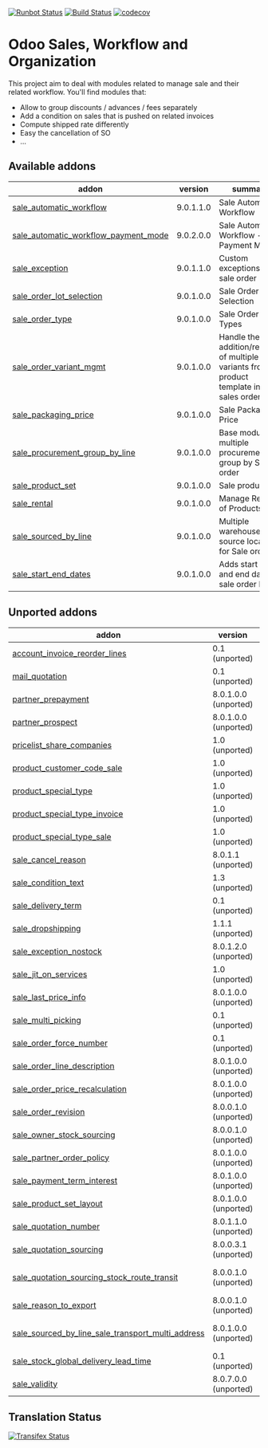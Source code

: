 [![Runbot Status](https://runbot.odoo-community.org/runbot/badge/flat/167/9.0.svg)](https://runbot.odoo-community.org/runbot/repo/github-com-oca-sale-workflow-167)
[![Build Status](https://travis-ci.org/OCA/sale-workflow.svg?branch=9.0)](https://travis-ci.org/OCA/sale-workflow)
[![codecov](https://codecov.io/gh/OCA/sale-workflow/branch/9.0/graph/badge.svg)](https://codecov.io/gh/OCA/sale-workflow)

Odoo Sales, Workflow and Organization
======================================

This project aim to deal with modules related to manage sale and their related workflow. You'll find modules that:

 - Allow to group discounts / advances / fees separately
 - Add a condition on sales that is pushed on related invoices
 - Compute shipped rate differently
 - Easy the cancellation of SO
 - ...

[//]: # (addons)
Available addons
----------------
addon | version | summary
--- | --- | ---
[sale_automatic_workflow](sale_automatic_workflow/) | 9.0.1.1.0 | Sale Automatic Workflow
[sale_automatic_workflow_payment_mode](sale_automatic_workflow_payment_mode/) | 9.0.2.0.0 | Sale Automatic Workflow - Payment Mode
[sale_exception](sale_exception/) | 9.0.1.1.0 | Custom exceptions on sale order
[sale_order_lot_selection](sale_order_lot_selection/) | 9.0.1.0.0 | Sale Order Lot Selection
[sale_order_type](sale_order_type/) | 9.0.1.0.0 | Sale Order Types
[sale_order_variant_mgmt](sale_order_variant_mgmt/) | 9.0.1.0.0 | Handle the addition/removal of multiple variants from product template into the sales order
[sale_packaging_price](sale_packaging_price/) | 9.0.1.0.0 | Sale Packaging Price
[sale_procurement_group_by_line](sale_procurement_group_by_line/) | 9.0.1.0.0 | Base module for multiple procurement group by Sale order
[sale_product_set](sale_product_set/) | 9.0.1.0.0 | Sale product set
[sale_rental](sale_rental/) | 9.0.1.0.0 | Manage Rental of Products
[sale_sourced_by_line](sale_sourced_by_line/) | 9.0.1.0.0 | Multiple warehouse source locations for Sale order
[sale_start_end_dates](sale_start_end_dates/) | 9.0.1.0.0 | Adds start date and end date on sale order lines

Unported addons
---------------
addon | version | summary
--- | --- | ---
[account_invoice_reorder_lines](account_invoice_reorder_lines/) | 0.1 (unported) | Invoice lines with sequence number
[mail_quotation](mail_quotation/) | 0.1 (unported) | Mail quotation
[partner_prepayment](partner_prepayment/) | 8.0.1.0.0 (unported) | Option on partner to set prepayment policy
[partner_prospect](partner_prospect/) | 8.0.1.0.0 (unported) | Partner Prospect
[pricelist_share_companies](pricelist_share_companies/) | 1.0 (unported) | Share pricelist between compagnies, not product
[product_customer_code_sale](product_customer_code_sale/) | 1.0 (unported) | Product Customer code on sale
[product_special_type](product_special_type/) | 1.0 (unported) | Product Special Types
[product_special_type_invoice](product_special_type_invoice/) | 1.0 (unported) | Product Special Type on Invoice
[product_special_type_sale](product_special_type_sale/) | 1.0 (unported) | Product Special Type on Sale
[sale_cancel_reason](sale_cancel_reason/) | 8.0.1.1 (unported) | Sale Cancel Reason
[sale_condition_text](sale_condition_text/) | 1.3 (unported) | Sale/invoice condition
[sale_delivery_term](sale_delivery_term/) | 0.1 (unported) | Delivery term for sale orders
[sale_dropshipping](sale_dropshipping/) | 1.1.1 (unported) | Sale Dropshipping
[sale_exception_nostock](sale_exception_nostock/) | 8.0.1.2.0 (unported) | Sale stock exception
[sale_jit_on_services](sale_jit_on_services/) | 1.0 (unported) | Sale Service Just In Time
[sale_last_price_info](sale_last_price_info/) | 8.0.1.0.0 (unported) | Product Last Price Info - Sale
[sale_multi_picking](sale_multi_picking/) | 0.1 (unported) | Multi Pickings from Sale Orders
[sale_order_force_number](sale_order_force_number/) | 0.1 (unported) | Force sale orders numeration
[sale_order_line_description](sale_order_line_description/) | 8.0.1.0.0 (unported) | Sale order line description
[sale_order_price_recalculation](sale_order_price_recalculation/) | 8.0.1.0.0 (unported) | Price recalculation in sales orders
[sale_order_revision](sale_order_revision/) | 8.0.0.1.0 (unported) | Sale order revisions
[sale_owner_stock_sourcing](sale_owner_stock_sourcing/) | 8.0.0.1.0 (unported) | Manage stock ownership on sale order lines
[sale_partner_order_policy](sale_partner_order_policy/) | 8.0.1.0.0 (unported) | Adds customer create invoice method on partner form
[sale_payment_term_interest](sale_payment_term_interest/) | 8.0.1.0.0 (unported) | Sales Payment Term Interests
[sale_product_set_layout](sale_product_set_layout/) | 8.0.1.0.0 (unported) | Sale product set layout
[sale_quotation_number](sale_quotation_number/) | 8.0.1.1.0 (unported) | Different sequence for sale quotations
[sale_quotation_sourcing](sale_quotation_sourcing/) | 8.0.0.3.1 (unported) | manual sourcing of sale quotations
[sale_quotation_sourcing_stock_route_transit](sale_quotation_sourcing_stock_route_transit/) | 8.0.0.1.0 (unported) | Link module for sale_quotation_sourcing + stock_route_transit
[sale_reason_to_export](sale_reason_to_export/) | 8.0.0.1.0 (unported) | Reason to export in Sales Order
[sale_sourced_by_line_sale_transport_multi_address](sale_sourced_by_line_sale_transport_multi_address/) | 8.0.1.0.0 (unported) | Make sale_sourced_by_line and sale_transport_multi_addresswork together
[sale_stock_global_delivery_lead_time](sale_stock_global_delivery_lead_time/) | 0.1 (unported) | Sale global delivery lead time
[sale_validity](sale_validity/) | 8.0.7.0.0 (unported) | Sales Quotation Validity Date

[//]: # (end addons)

Translation Status
------------------
[![Transifex Status](https://www.transifex.com/projects/p/OCA-sale-workflow-9-0/chart/image_png)](https://www.transifex.com/projects/p/OCA-sale-workflow-9-0)
